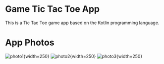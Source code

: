 # Game Tic Tac Toe App
This is a Tic Tac Toe game app based on the Kotlin programming language.
# App Photos
![photo1](https://user-images.githubusercontent.com/97396553/229269848-d22b5f10-363a-4b6e-8636-525b3b9c9c35.jpg){width=250}
![photo2](https://user-images.githubusercontent.com/97396553/229269846-9474c0df-846c-412e-9104-2fa01ec1918e.jpg){width=250}
![photo3](https://user-images.githubusercontent.com/97396553/229269847-e31a4818-e240-41de-bca1-ead09dd760a1.jpg){width=250}
